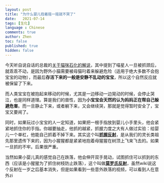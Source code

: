 ```yaml
---
layout: post
title: "为什么婴儿抱着摇一摇就不哭了"
date:   2021-07-14
tags: [生化]
language : Chinese
comments: true
author: Zhen
toc: false
published: true
hidden: false
---
```

今天听自说自话的总裁的[关于猫咪石化的解说](https://youtu.be/UGMOvb0DXSk)，其中提到了喵星人一旦被抓颈后，就乖乖不动，是因为野外小猫需要被母猫叼着来躲避危险（适用于绝大多数不会抱宝宝的动物），而最后**存活下来的一般是安静不乱动的宝宝**，所以这个自然反应就被保留了下来。

而人类宝宝在被抱起来移动的时候，尤其是一边移动一边晃动的时候，会停止哭泣，也是同样道理。算是我们的兽性，因为**小宝宝会天然的认为妈妈正在帮自己躲避危害**。而一旦静止下来，或者躺下来，又会继续哭，那就是觉得暂时安全了，宝宝又要闹了。

同时，如果玩过小宝宝的人一定知道，如果把一根手指放到婴儿小手里头，他会紧紧地抓住你的手指。你越要抽走，他抓的越紧，抓握力度之大有人做过实验：给婴儿一个单杠，他能自己抓着不掉下来。其实这个叫[**抓握反射**](https://zh.wikipedia.org/wiki/%E8%BE%BE%E5%B0%94%E6%96%87%E5%8F%8D%E5%B0%84)，是从我们的灵长类祖先那里遗传下来的，因为小猩猩都是紧紧地抱着母猩猩在树顶上飞来飞去的。如果一旦抓的不牢。后果很严重。

当然如果小婴儿真的感觉自己在跌落，他会伸开双手晃动，试图抓住可以抓到的东西（应该是小猩猩为了抓住树枝防止跌落），这个叫做[**莫罗氏反射**](https://zh.wikipedia.org/wiki/%E8%8E%AB%E7%BD%97%E6%B0%8F%E5%8F%8D%E5%B0%84)，虽然wiki说这个反射在一岁之后基本消失，但是如果看到一些意外跌落的视频，可以看到人在意外zi
<!--stackedit_data:
eyJoaXN0b3J5IjpbLTE2NzExMTk0NDQsNzgxMjI0NjMzLC0xMj
Y5Mjg1NjEyLC03NTA0OTg4ODYsMTA1MjE0NDE5NV19
-->
